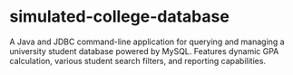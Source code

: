# simulated-college-database
A Java and JDBC command-line application for querying and managing a university student database powered by MySQL. Features dynamic GPA calculation, various student search filters, and reporting capabilities.
